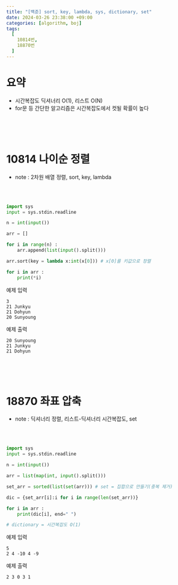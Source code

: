```yaml
---
title: "[백준] sort, key, lambda, sys, dictionary, set"
date: 2024-03-26 23:38:00 +09:00
categories: [algorithm, boj]
tags:
  [
    10814번,
    18870번
  ]
---
```


# 요약

- 시간복잡도 딕셔너리 O(1), 리스트 O(N)
- for문 등 간단한 알고리즘은 시간복잡도에서 컷될 확률이 높다

<br/>
<br/>
<br/>

# 10814 나이순 정렬

- note : 2차원 배열 정렬, sort, key, lambda

<br/>
<br/>

```python
import sys
input = sys.stdin.readline

n = int(input())

arr = []

for i in range(n) :
    arr.append(list(input().split()))

arr.sort(key = lambda x:int(x[0])) # x[0]를 키값으로 정렬

for i in arr :
    print(*i)
```
예제 입력
```text
3
21 Junkyu
21 Dohyun
20 Sunyoung
```
예제 출력
```text
20 Sunyoung
21 Junkyu
21 Dohyun
```

<br/>
<br/>
<br/>

# 18870 좌표 압축

- note : 딕셔너리 정렬, 리스트-딕셔너리 시간복잡도, set

<br/>
<br/>

```python
import sys
input = sys.stdin.readline

n = int(input())

arr = list(map(int, input().split()))

set_arr = sorted(list(set(arr))) # set = 집합으로 만들기(중복 제거)

dic = {set_arr[i]:i for i in range(len(set_arr))}

for i in arr :
    print(dic[i], end=" ")

# dictionary = 시간복잡도 O(1)
```
예제 입력
```text
5
2 4 -10 4 -9
```
예제 출력
```text
2 3 0 3 1
```